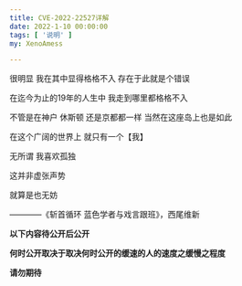 ```yaml
---
title: CVE-2022-22527详解
date: 2022-1-10 00:00:00
tags: [ '说明' ]
my: XenoAmess

---
```


很明显 我在其中显得格格不入 存在于此就是个错误

在迄今为止的19年的人生中 我走到哪里都格格不入

不管是在神户 休斯顿 还是京都都一样 当然在这座岛上也是如此

在这个广阔的世界上 就只有一个【我】

无所谓 我喜欢孤独

这并非虚张声势

就算是也无妨

————《斩首循环 蓝色学者与戏言跟班》，西尾维新

<!--more-->

**以下内容待公开后公开**

**何时公开取决于取决何时公开的缓速的人的速度之缓慢之程度**

**请勿期待**
